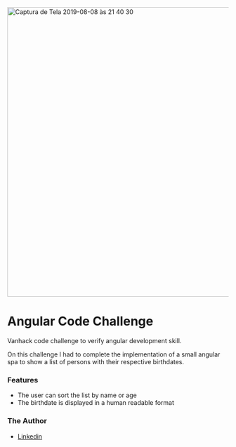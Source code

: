 <img width="660" alt="Captura de Tela 2019-08-08 às 21 40 30" src="https://user-images.githubusercontent.com/10522495/62746313-39ee8500-ba25-11e9-872f-a5b8355cb00b.png">

# Angular Code Challenge
Vanhack code challenge to verify angular development skill.

On this challenge I had to complete the implementation of a small angular spa to show a list of persons with their respective birthdates.

### Features

* The user can sort the list by name or age
* The birthdate is displayed in a human readable format

### The Author
* [Linkedin](https://www.linkedin.com/in/wilton-gomes-da-costa-júnior-76334b91/?locale=en_US)
